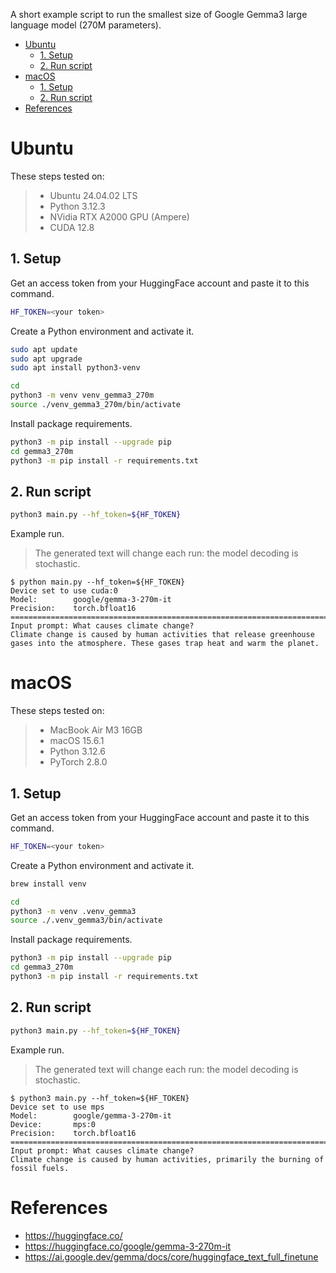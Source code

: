 A short example script to run the smallest size of Google Gemma3 large language model (270M parameters).

- [Ubuntu](#ubuntu)
  - [1. Setup](#1-setup)
  - [2. Run script](#2-run-script)
- [macOS](#macos)
  - [1. Setup](#1-setup-1)
  - [2. Run script](#2-run-script-1)
- [References](#references)


# Ubuntu

These steps tested on:

> * Ubuntu 24.04.02 LTS
> * Python 3.12.3
> * NVidia RTX A2000 GPU (Ampere)
> * CUDA 12.8

## 1. Setup

Get an access token from your HuggingFace account and paste it to this command.
```bash
HF_TOKEN=<your token>
```

Create a Python environment and activate it.
```bash
sudo apt update
sudo apt upgrade
sudo apt install python3-venv

cd
python3 -m venv venv_gemma3_270m
source ./venv_gemma3_270m/bin/activate
```

Install package requirements.
```bash
python3 -m pip install --upgrade pip
cd gemma3_270m
python3 -m pip install -r requirements.txt
```

## 2. Run script

```bash
python3 main.py --hf_token=${HF_TOKEN}
```

Example run.
> The generated text will change each run: the model decoding is stochastic.
```console
$ python main.py --hf_token=${HF_TOKEN}
Device set to use cuda:0
Model:        google/gemma-3-270m-it
Precision:    torch.bfloat16
================================================================================
Input prompt: What causes climate change?
Climate change is caused by human activities that release greenhouse gases into the atmosphere. These gases trap heat and warm the planet.
```

# macOS

These steps tested on:

> * MacBook Air M3 16GB
> * macOS 15.6.1
> * Python 3.12.6
> * PyTorch 2.8.0

## 1. Setup

Get an access token from your HuggingFace account and paste it to this command.
```bash
HF_TOKEN=<your token>
```

Create a Python environment and activate it.
```bash
brew install venv

cd
python3 -m venv .venv_gemma3
source ./.venv_gemma3/bin/activate
```

Install package requirements.
```bash
python3 -m pip install --upgrade pip
cd gemma3_270m
python3 -m pip install -r requirements.txt
```

## 2. Run script

```bash
python3 main.py --hf_token=${HF_TOKEN}
```

Example run.
> The generated text will change each run: the model decoding is stochastic.
```console
$ python3 main.py --hf_token=${HF_TOKEN}
Device set to use mps
Model:        google/gemma-3-270m-it
Device:       mps:0
Precision:    torch.bfloat16
================================================================================
Input prompt: What causes climate change?
Climate change is caused by human activities, primarily the burning of fossil fuels.
```

# References

* https://huggingface.co/
* https://huggingface.co/google/gemma-3-270m-it
* https://ai.google.dev/gemma/docs/core/huggingface_text_full_finetune
